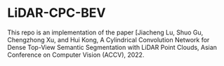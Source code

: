 # LiDAR-CPC-BEV

This repo is an implementation of the paper [Jiacheng Lu, Shuo Gu, Chengzhong Xu, and Hui Kong, A Cylindrical Convolution Network for Dense Top-View Semantic Segmentation with LiDAR Point Clouds, Asian Conference on Computer Vision (ACCV), 2022.
